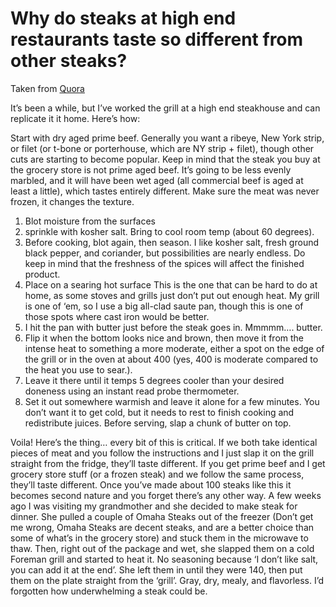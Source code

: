 # Why do steaks at high end restaurants taste so different from other steaks?

Taken from [Quora](https://www.quora.com/Why-do-steaks-at-high-end-restaurants-taste-so-different-from-other-steaks)

It’s been a while, but I’ve worked the grill at a high end steakhouse and can replicate it it home. Here’s how:

Start with dry aged prime beef. Generally you want a ribeye, New York strip, or filet (or t-bone or porterhouse, which are NY strip + filet), though other cuts are starting to become popular. Keep in mind that the steak you buy at the grocery store is not prime aged beef. It’s going to be less evenly marbled, and it will have been wet aged (all commercial beef is aged at least a little), which tastes entirely different. Make sure the meat was never frozen, it changes the texture.

1. Blot moisture from the surfaces
2. sprinkle with kosher salt. Bring to cool room temp (about 60 degrees).
3. Before cooking, blot again, then season. I like kosher salt, fresh ground black pepper, and coriander, but possibilities are nearly endless. Do keep in mind that the freshness of the spices will affect the finished product.
4. Place on a searing hot surface This is the one that can be hard to do at home, as some stoves and grills just don’t put out enough heat. My grill is one of ‘em, so I use a big all-clad saute pan, though this is one of those spots where cast iron would be better.
5. I hit the pan with butter just before the steak goes in. Mmmmm…. butter.
6. Flip it when the bottom looks nice and brown, then move it from the intense heat to something a more moderate, either a spot on the edge of the grill or in the oven at about 400 (yes, 400 is moderate compared to the heat you use to sear.).
7. Leave it there until it temps 5 degrees cooler than your desired doneness using an instant read probe thermometer.
8. Set it out somewhere warmish and leave it alone for a few minutes. You don’t want it to get cold, but it needs to rest to finish cooking and redistribute juices. Before serving, slap a chunk of butter on top.

Voila! Here’s the thing… every bit of this is critical. If we both take identical pieces of meat and you follow the instructions and I just slap it on the grill straight from the fridge, they’ll taste different. If you get prime beef and I get grocery store stuff (or a frozen steak) and we follow the same process, they’ll taste different. Once you’ve made about 100 steaks like this it becomes second nature and you forget there’s any other way. A few weeks ago I was visiting my grandmother and she decided to make steak for dinner. She pulled a couple of Omaha Steaks out of the freezer (Don’t get me wrong, Omaha Steaks are decent steaks, and are a better choice than some of what’s in the grocery store) and stuck them in the microwave to thaw. Then, right out of the package and wet, she slapped them on a cold Foreman grill and started to heat it. No seasoning because ‘I don’t like salt, you can add it at the end’. She left them in until they were 140, then put them on the plate straight from the ‘grill’. Gray, dry, mealy, and flavorless. I’d forgotten how underwhelming a steak could be.
